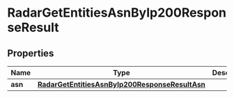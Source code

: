 

# RadarGetEntitiesAsnByIp200ResponseResult


## Properties

| Name | Type | Description | Notes |
|------------ | ------------- | ------------- | -------------|
|**asn** | [**RadarGetEntitiesAsnByIp200ResponseResultAsn**](RadarGetEntitiesAsnByIp200ResponseResultAsn.md) |  |  |



